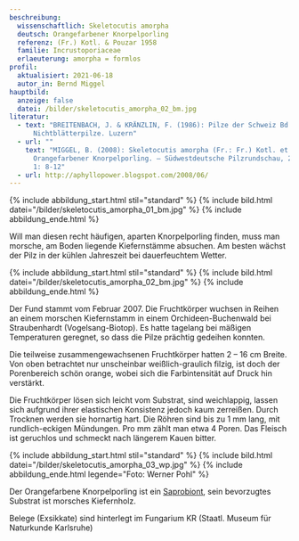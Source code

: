 ```yaml
---
beschreibung:
  wissenschaftlich: Skeletocutis amorpha
  deutsch: Orangefarbener Knorpelporling
  referenz: (Fr.) Kotl. & Pouzar 1958
  familie: Incrustoporiaceae
  erlaeuterung: amorpha = formlos
profil:
  aktualisiert: 2021-06-18
  autor_in: Bernd Miggel
hauptbild:
  anzeige: false
  datei: /bilder/skeletocutis_amorpha_02_bm.jpg
literatur:
  - text: "BREITENBACH, J. & KRÄNZLIN, F. (1986): Pilze der Schweiz Bd. 2,
      Nichtblätterpilze. Luzern"
  - url: ""
    text: "MIGGEL, B. (2008): Skeletocutis amorpha (Fr.: Fr.) Kotl. et Pouz. –
      Orangefarbener Knorpelporling. – Südwestdeutsche Pilzrundschau, 2008, Heft
      1: 8-12"
  - url: http://aphyllopower.blogspot.com/2008/06/
---
```

{% include abbildung_start.html stil="standard" %}
{% include bild.html datei="/bilder/skeletocutis_amorpha_01_bm.jpg" %}
{% include abbildung_ende.html %}

Will man diesen recht häufigen, aparten Knorpelporling finden, muss man morsche, am Boden liegende Kiefernstämme absuchen. Am besten wächst der Pilz in der kühlen Jahreszeit bei dauerfeuchtem Wetter.

{% include abbildung_start.html stil="standard" %}
{% include bild.html datei="/bilder/skeletocutis_amorpha_02_bm.jpg" %}
{% include abbildung_ende.html %}

Der Fund stammt vom Februar 2007. Die Fruchtkörper wuchsen in Reihen an einem morschen Kiefernstamm in einem Orchideen-Buchenwald bei Straubenhardt (Vogelsang-Biotop). Es hatte tagelang bei mäßigen Temperaturen geregnet, so dass die Pilze prächtig gedeihen konnten.

Die teilweise zusammengewachsenen Fruchtkörper hatten 2 – 16 cm Breite. Von oben betrachtet nur unscheinbar weißlich-graulich filzig, ist doch der Porenbereich schön orange, wobei sich die Farbintensität auf Druck hin verstärkt.

Die Fruchtkörper lösen sich leicht vom Substrat, sind weichlappig, lassen sich aufgrund ihrer elastischen Konsistenz jedoch kaum zerreißen. Durch Trocknen werden sie hornartig hart. Die Röhren sind bis zu 1 mm lang, mit rundlich-eckigen Mündungen. Pro mm zählt man etwa 4 Poren. Das Fleisch ist geruchlos und schmeckt nach längerem Kauen bitter.

{% include abbildung_start.html stil="standard" %}
{% include bild.html datei="/bilder/skeletocutis_amorpha_03_wp.jpg" %}
{% include abbildung_ende.html legende="Foto: Werner Pohl" %}

Der Orangefarbene Knorpelporling ist ein [Saprobiont](saprobiontisch "Glossar"), sein bevorzugtes Substrat ist morsches Kiefernholz.

Belege (Exsikkate) sind hinterlegt im Fungarium KR (Staatl. Museum für Naturkunde Karlsruhe)